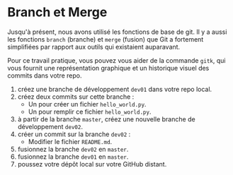 # Branch et Merge

Jusqu'à présent, nous avons utilisé les fonctions de base de git. Il y a aussi les fonctions `branch` (branche) et `merge` (fusion) que Git a fortement simplifiées par rapport aux outils qui existaient auparavant.

Pour ce travail pratique, vous pouvez vous aider de la commande `gitk`, qui vous fournit une représentation graphique et un historique visuel des commits dans votre repo.

1. créez une branche de développement `dev01` dans votre repo local.
2. créez deux commits sur cette branche :
   * Un pour créer un fichier `hello_world.py`.
   * Un pour remplir ce fichier `hello_world.py`.
3. à partir de la branche `master`, créez une nouvelle branche de développement `dev02`.
4. créer un commit sur la branche `dev02` :
   * Modifier le fichier `README.md`.
5. fusionnez la branche `dev02` en `master`.
6. fusionnez la branche `dev01` en `master`.
7. poussez votre dépôt local sur votre GitHub distant.
